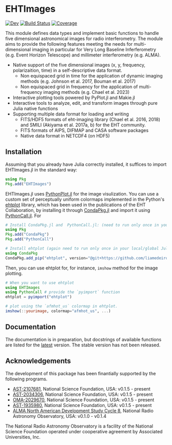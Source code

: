 # EHTImages
[![Dev](https://img.shields.io/badge/docs-dev-blue.svg)](https://ehtjulia.github.io/EHTImages.jl/dev/)
[![Build Status](https://github.com/EHTJulia/EHTImages.jl/actions/workflows/CI.yml/badge.svg?branch=main)](https://github.com/EHTJulia/EHTImages.jl/actions/workflows/CI.yml?query=branch%3Amain)
[![Coverage](https://codecov.io/gh/EHTJulia/EHTImages.jl/branch/main/graph/badge.svg)](https://codecov.io/gh/EHTJulia/EHTImages.jl)

This module defines data types and implement basic functions to handle five dimensional astronomical images for radio interferometry.
The module aims to provide the following features meeting the needs for multi-dimensional imaging in particular for Very Long Baseline Inferferometry (e.g. Event Horizon Telescope) and millimeter interferometry (e.g. ALMA).
- Native support of the five dimensional images (x, y, frequency, polarizaition, time) in a self-descriptive data format.
    + Non equispaced grid in time for the application of dynamic imaging methods (e.g. Johnson et al. 2017, Bouman et al. 2017)
    + Non equispaced grid in frequency for the application of multi-frequency imaging methods (e.g. Chael et al. 2023)
- Interactive plotting tools powered by PyPlot.jl and Makie.jl
- Interactive tools to analyze, edit, and transform images through pure Julia native functions
- Supporting multiple data format for loading and writing
    + FITS/HDF5 formats of eht-imaging library (Chael et al. 2016, 2018) and SMILI (Akiyama et al. 2017a, b) for the EHT community.
    + FITS formats of AIPS, DIFMAP and CASA software packages
    + Native data format in NETCDF4 (on HDF5)

## Installation
Assuming that you already have Julia correctly installed, it suffices to import EHTImages.jl in the standard 
way:

```julia
using Pkg
Pkg.add("EHTImages")
```

EHTImages.jl uses [PythonPlot.jl](https://github.com/stevengj/PythonPlot.jl) for the image visulization.
You can use a custom set of perceptually uniform colormaps implemented in the Python's [ehtplot](https://github.com/liamedeiros/ehtplot) library, which
has been used in the publications of the EHT Collaboration, by installing it through [CondaPkg.jl](https://github.com/cjdoris/CondaPkg.jl) and 
import it using [PythonCall.jl](https://github.com/cjdoris/PythonCall.jl). For

```julia
# Install CondaPkg.jl and  PythonCall.jl: (need to run only once in your local/global Julia enviroment)
using Pkg
Pkg.add("CondaPkg")
Pkg.add("PythonCall")

# Install ehtplot (again need to run only once in your local/global Julia enviroment)
using CondaPkg
CondaPkg.add_pip("ehtplot", version="@git+https://github.com/liamedeiros/ehtplot")
```
Then, you can use ehtplot for, for instance, `imshow` method for the image plotting.
```julia
# When you want to use ehtplot
using EHTImages
using PythonCall # provide the `pyimport` function
ehtplot = pyimport("ehtplot")

# plot using the `afmhot_us` colormap in ehtplot.
imshow(::yourimage, colormap="afmhot_us", ...)
```

## Documentation
The documentation is in preparation, but docstrings of available functions are listed for the [latest](https://ehtjulia.github.io/EHTImages.jl/dev) version. The stable version has not been released. 


## Acknowledgements
The development of this package has been finantially supported by the following programs.
- [AST-2107681](https://www.nsf.gov/awardsearch/showAward?AWD_ID=2107681), National Science Foundation, USA: v0.1.5 - present
- [AST-2034306](https://www.nsf.gov/awardsearch/showAward?AWD_ID=2034306), National Science Foundation, USA: v0.1.5 - present
- [OMA-2029670](https://www.nsf.gov/awardsearch/showAward?AWD_ID=2029670), National Science Foundation, USA: v0.1.5 - present
- [AST-1935980](https://www.nsf.gov/awardsearch/showAward?AWD_ID=1935980), National Science Foundation, USA: v0.1.5 - present
- [ALMA North American Development Study Cycle 8](https://science.nrao.edu/facilities/alma/science_sustainability/alma-develop-history), National Radio Astronomy Observatory, USA: v0.1.0 - v0.1.4

The National Radio Astronomy Observatory is a facility of the National Science Foundation operated under cooperative agreement by Associated Universities, Inc.